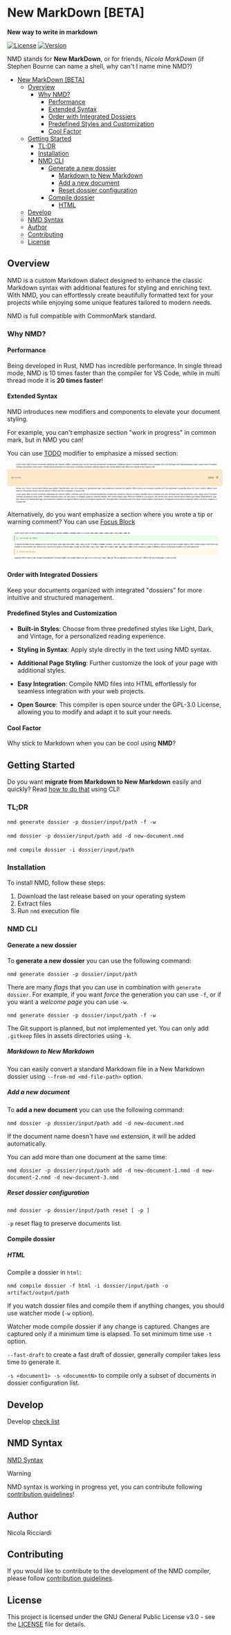 # New MarkDown [BETA]

**New way to write in markdown**

[![License](https://img.shields.io/badge/license-GPL3-green.svg)](LICENSE)
[![Version](https://img.shields.io/badge/version-v0.33.2-blue.svg)](CHANGELOG.md)

NMD stands for **New MarkDown**, or for friends, *Nicola MarkDown* (if Stephen Bourne can name a shell, why can't I name mine NMD?)

- [New MarkDown \[BETA\]](#new-markdown-beta)
  - [Overview](#overview)
    - [Why NMD?](#why-nmd)
      - [Performance](#performance)
      - [Extended Syntax](#extended-syntax)
      - [Order with Integrated Dossiers](#order-with-integrated-dossiers)
      - [Predefined Styles and Customization](#predefined-styles-and-customization)
      - [Cool Factor](#cool-factor)
  - [Getting Started](#getting-started)
    - [TL;DR](#tldr)
    - [Installation](#installation)
    - [NMD CLI](#nmd-cli)
      - [Generate a new dossier](#generate-a-new-dossier)
        - [Markdown to New Markdown](#markdown-to-new-markdown)
        - [Add a new document](#add-a-new-document)
        - [Reset dossier configuration](#reset-dossier-configuration)
      - [Compile dossier](#compile-dossier)
        - [HTML](#html)
  - [Develop](#develop)
  - [NMD Syntax](#nmd-syntax)
  - [Author](#author)
  - [Contributing](#contributing)
  - [License](#license)


## Overview

NMD is a custom Markdown dialect designed to enhance the classic Markdown syntax with additional features for styling and enriching text. With NMD, you can effortlessly create beautifully formatted text for your projects while enjoying some unique features tailored to modern needs.

NMD is full compatible with CommonMark standard.

### Why NMD?

#### Performance

Being developed in Rust, NMD has incredible performance. In single thread mode, NMD is 10 times faster than the compiler for VS Code, while in multi thread mode it is **20 times faster**!

#### Extended Syntax

NMD introduces new modifiers and components to elevate your document styling.

For example, you can't emphasize section "work in progress" in common mark, but in NMD you can!

You can use [TODO](NMD.md#todo) modifier to emphasize a missed section:

![TODO modifier](docs/assets/images/todo-modifier.png)

Alternatively, do you want emphasize a section where you wrote a tip or warning comment? You can use [Focus Block](NMD.md#focus-block)

![Focus Block modifier](docs/assets/images/focus-block-modifier.png)

#### Order with Integrated Dossiers

Keep your documents organized with integrated "dossiers" for more intuitive and structured management.

#### Predefined Styles and Customization

- **Built-in Styles**: Choose from three predefined styles like Light, Dark, and Vintage, for a personalized reading experience.
- **Styling in Syntax**: Apply style directly in the text using NMD syntax.
- **Additional Page Styling**: Further customize the look of your page with additional styles.

- **Easy Integration**: Compile NMD files into HTML effortlessly for seamless integration with your web projects.
- **Open Source**: This compiler is open source under the GPL-3.0 License, allowing you to modify and adapt it to suit your needs.

#### Cool Factor

Why stick to Markdown when you can be cool using **NMD**?

## Getting Started

Do you want **migrate from Markdown to New Markdown** easily and quickly? Read [how to do that](#markdown-to-new-markdown) using CLI!

### TL;DR

```shell
nmd generate dossier -p dossier/input/path -f -w

nmd dossier -p dossier/input/path add -d new-document.nmd

nmd compile dossier -i dossier/input/path
```

### Installation

To install NMD, follow these steps:

1. Download the last release based on your operating system
2. Extract files
3. Run `nmd` execution file

### NMD CLI

#### Generate a new dossier

To **generate a new dossier** you can use the following command:

```shell
nmd generate dossier -p dossier/input/path
```

There are many *flags* that you can use in combination with `generate dossier`. For example, if you want *force* the generation you can use `-f`, or if you want a *welcome page* you can use `-w`.

```shell
nmd generate dossier -p dossier/input/path -f -w
```

The Git support is planned, but not implemented yet. You can only add `.gitkeep` files in assets directories using `-k`.

##### Markdown to New Markdown

You can easily convert a standard Markdown file in a New Markdown dossier using `--from-md <md-file-path>` option. 

##### Add a new document

To **add a new document** you can use the following command:

```shell
nmd dossier -p dossier/input/path add -d new-document.nmd
```

If the document name doesn't have `nmd` extension, it will be added automatically.

You can add more than one document at the same time:

```shell
nmd dossier -p dossier/input/path add -d new-document-1.nmd -d new-document-2.nmd -d new-document-3.nmd
```

##### Reset dossier configuration

```shell
nmd dossier -p dossier/input/path reset [ -p ]
```

`-p` reset flag to preserve documents list.

#### Compile dossier

##### HTML

Compile a dossier in `html`:

```shell
nmd compile dossier -f html -i dossier/input/path -o artifact/output/path
```

If you watch dossier files and compile them if anything changes, you should use watcher mode (`-w` option).

Watcher mode compile dossier if any change is captured. Changes are captured only if a minimum time is elapsed. To set minimum time use `-t` option.

`--fast-draft` to create a fast draft of dossier, generally compiler takes less time to generate it.

`-s <document1> -s <documentN>` to compile only a subset of documents in dossier configuration list.



## Develop

Develop [check list](DEVELOP.md)

## NMD Syntax

[NMD Syntax](NMD.md)

> [!WARNING]
> NMD syntax is working in progress yet, you can contribute following [contribution guidelines](CONTRIBUTING.md)!

## Author

Nicola Ricciardi

## Contributing

If you would like to contribute to the development of the NMD compiler, please follow [contribution guidelines](CONTRIBUTING.md).

## License

This project is licensed under the GNU General Public License v3.0 - see the [LICENSE](LICENSE) file for details.
